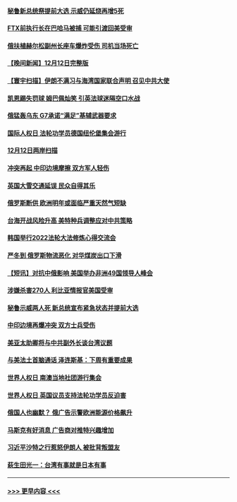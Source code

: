 #### [秘鲁新总统祭提前大选 示威仍延烧再增5死](../pages/prog202/a103596925.md?t=12131850) 
#### [FTX前执行长在巴哈马被捕 可能引渡回美受审](../pages/prog202/a103596919.md?t=12131850) 
#### [俄扶植赫尔松副州长座车爆炸受伤 司机当场死亡](../pages/prog202/a103596911.md?t=12131850) 
#### [【晚间新闻】12月12日完整版](../pages/prog202/a103596772.md?t=12131850) 
#### [【寰宇扫描】伊朗不满习与海湾国家联合声明 召见中共大使](../pages/prog202/a103596797.md?t=12131850) 
#### [凯恩踢失罚球 姆巴佩灿笑 引英法球迷隔空口水战](../pages/prog202/a103596766.md?t=12131850) 
#### [俄猛轰乌东 G7承诺“满足”基辅武器要求](../pages/prog202/a103596729.md?t=12131850) 
#### [国际人权日 法轮功学员德国纽伦堡集会游行](../pages/prog202/a103596628.md?t=12131850) 
#### [12月12日两岸扫描](../pages/prog202/a103596661.md?t=12131850) 
#### [冲突再起 中印边境摩擦 双方军人轻伤](../pages/prog202/a103596639.md?t=12131850) 
#### [英国大雪交通延误 民众自得其乐](../pages/prog202/a103596658.md?t=12131850) 
#### [俄罗斯断供 欧洲明年或面临严重天然气短缺](../pages/prog202/a103596634.md?t=12131850) 
#### [台海开战风险升高 美特种兵调整应对中共策略](../pages/prog202/a103596571.md?t=12131850) 
#### [韩国举行2022法轮大法修炼心得交流会](../pages/prog202/a103596445.md?t=12131850) 
#### [严冬到 俄罗斯物流恶化 对华煤炭出口下滑](../pages/prog202/a103596411.md?t=12131850) 
#### [【短讯】对抗中俄影响 美国举办非洲49国领导人峰会](../pages/prog202/a103596434.md?t=12131850) 
#### [涉嫌杀害270人 利比亚情报官美国受审](../pages/prog202/a103596469.md?t=12131850) 
#### [秘鲁示威两人死 新总统宣布紧急状态并提前大选](../pages/prog202/a103596458.md?t=12131850) 
#### [中印边境再爆冲突 双方士兵受伤](../pages/prog202/a103596394.md?t=12131850) 
#### [美亚太助卿将与中共副外长谈台湾议题](../pages/prog202/a103596322.md?t=12131850) 
#### [与美法土首脑通话 泽连斯基：下周有重要成果](../pages/prog202/a103596276.md?t=12131850) 
#### [世界人权日 南澳当地社团游行集会](../pages/prog202/a103596282.md?t=12131850) 
#### [世界人权日 英国议员支持法轮功学员反迫害](../pages/prog202/a103596206.md?t=12131850) 
#### [俄国人也幽默？ 俄广告示警欧洲能源价格飙升](../pages/prog202/a103596189.md?t=12131850) 
#### [马斯克有好消息 广告商对推特兴趣增加](../pages/prog202/a103596184.md?t=12131850) 
#### [习近平沙特之行惹怒伊朗人 被批背叛盟友](../pages/prog202/a103596192.md?t=12131850) 
#### [萩生田光一：台湾有事就是日本有事](../pages/prog202/a103596203.md?t=12131850) 

----
#### [ >>> 更早内容 <<< ](../indexes/prog202-earlier.md)
